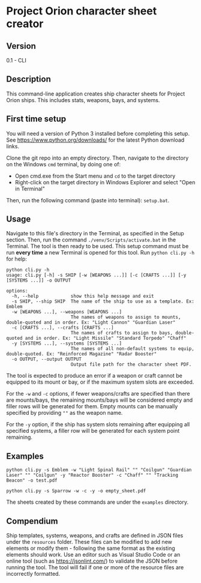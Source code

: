 # Project Orion character sheet creator
## Version
0.1 - CLI

## Description
This command-line application creates ship character sheets for Project Orion ships. This includes stats, weapons, bays, and systems.

## First time setup
You will need a version of Python 3 installed before completing this setup. See https://www.python.org/downloads/ for the latest Python download links.

Clone the git repo into an empty directory. Then, navigate to the directory on the Windows `cmd` terminal, by doing one of:
- Open cmd.exe from the Start menu and `cd` to the target directory
- Right-click on the target directory in Windows Explorer and select "Open in Terminal"

Then, run the following command (paste into terminal): `setup.bat`.

## Usage

Navigate to this file's directory in the Terminal, as specified in the Setup section. Then, run the command `./venv/Scripts/activate.bat` in the Terminal. The tool is then ready to be used. This setup command must be run **every time** a new Terminal is opened for this tool.
Run `python cli.py -h` for help:
```
python cli.py -h  
usage: cli.py [-h] -s SHIP [-w [WEAPONS ...]] [-c [CRAFTS ...]] [-y [SYSTEMS ...]] -o OUTPUT

options:
  -h, --help            show this help message and exit
  -s SHIP, --ship SHIP  The name of the ship to use as a template. Ex: Emblem
  -w [WEAPONS ...], --weapons [WEAPONS ...]
                        The names of weapons to assign to mounts, double-quoted and in order. Ex: "Light Cannon" "Guardian Laser"
  -c [CRAFTS ...], --crafts [CRAFTS ...]
                        The names of crafts to assign to bays, double-quoted and in order. Ex: "Light Missile" "Standard Torpedo" "Chaff"
  -y [SYSTEMS ...], --systems [SYSTEMS ...]
                        The names of all non-default systems to equip, double-quoted. Ex: "Reinforced Magazine" "Radar Booster"
  -o OUTPUT, --output OUTPUT
                        Output file path for the character sheet PDF.
```

The tool is expected to produce an error if a weapon or craft cannot be equipped to its mount or bay, or if the maximum system slots are exceeded.

For the `-w` and `-c` options, if fewer weapons/crafts are specified than there are mounts/bays, the remaining mounts/bays will be considered empty and filler rows will be generated for them. Empty mounts can be manually specified by providing `""` as the weapon name.

For the `-y` option, if the ship has system slots remaining after equipping all specified systems, a filler row will be generated for each system point remaining.

## Examples

```
python cli.py -s Emblem -w "Light Spinal Rail" "" "Coilgun" "Guardian Laser" "" "Coilgun" -y "Reactor Booster" -c "Chaff" "" "Tracking Beacon" -o test.pdf

python cli.py -s Sparrow -w -c -y -o empty_sheet.pdf
```

The sheets created by these commands are under the `examples` directory.

## Compendium

Ship templates, systems, weapons, and crafts are defined in JSON files under the `resources` folder. These files can be modified to add new elements or modify them - following the same format as the existing elements should work. Use an editor such as Visual Studio Code or an online tool (such as https://jsonlint.com/) to validate the JSON before running the tool. The tool will fail if one or more of the resource files are incorrectly formatted.
